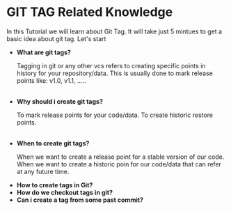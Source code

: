 <h1>GIT TAG Related Knowledge</h1>
<p>In this Tutorial we will learn about Git Tag. It will take just 5 mintues to get a basic idea about git tag. Let's start<p>
  
  <ul>
  <li><b>What are git tags?</b></li>
  <p>Tagging in git or any other vcs refers to creating specific points in history for your repository/data. This is usually done to mark release points like: v1.0, v1.1, .....</p> <br>
  <li><b>Why should i create git tags?</b></li>
  <p>To mark release points for your code/data. To create historic restore points.</p> <br>
  <li><b>When to create git tags?</b></li>
  <p>When we want to create a release point for a stable version of our code. When we want to create a historic poin for our code/data that can refer at any future time.</p>
  <li><b>How to create tags in Git?</b></li>
  <li><b>How do we checkout tags in git?</b></li>
  <li><b>Can i create a tag from some past commit?</b></li>
</ul>
